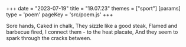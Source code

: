 +++
date = "2023-07-19"
title = "19.07.23"
themes = ["sport"]
[params]
  type = 'poem'
  pageKey = 'src/poem.js'
+++

Sore hands,
Caked in chalk,
They sizzle like a good steak,
Flamed and barbecue fired,
I connect them - to the heat placate,
And they seem to spark through the cracks between.
